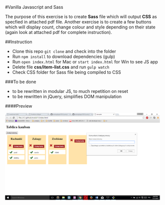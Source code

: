 #Vanilla Javascript and Sass

The purpose of this exercise is to create **Sass** file which will output **CSS** as specfied in attached pdf file. Another exercise is to create a few buttons which will display count, change colour and style depending on their state (again look at attached pdf for complete instruction).

##Instruction

- Clone this repo ```git clone``` and check into the folder 
- Run ```npm install``` to download dependencies (gulp)
- Run ```open index.html``` for Mac or ```start index.html``` for Win to see JS app
- Delete file **css/item-list.css** and run ```gulp watch```  
- Check CSS folder for Sass file being compiled to CSS

###To be done

- to be rewritten in modular JS, to much repetition on reset
- to be rewritten in jQuery, simplifies DOM manipulation

####Preview

![sass-js-coding-test screenshot](https://github.com/andrzejbajuk79/rep8column/blob/master/img/Screenshot%20(9).png?raw=true)
